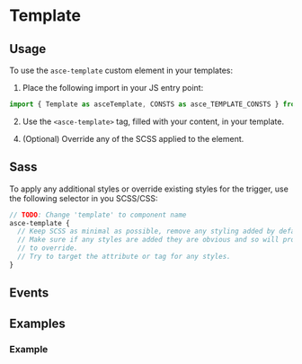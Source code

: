 <!-- TODO: Change 'Template' to component name -->
# Template

<!-- SIMPLIFIED W3C DEFINITION -->

<!-- DEFINITION OF THE COMPONENT FROM THE W3C WEBSITE -->

<!-- LINK TO FULL W3C WAI-ARIA SPEC -->

## Usage

<!-- TODO: Replace 'template' with component name -->
To use the `asce-template` custom element in your templates:

1) Place the following import in your JS entry point:

<!-- TODO: Replace 'template' with component name -->
```js
import { Template as asceTemplate, CONSTS as asce_TEMPLATE_CONSTS } from 'asce/components/template/template';
```

<!-- TODO: Replace 'template' with component name -->
2) Use the `<asce-template>` tag, filled with your content, in your template.

<!-- ADD IN ANY ADDITIONAL STEPS E.G. TRIGGER COMPONENTS -->

4) (Optional) Override any of the SCSS applied to the element.

## Sass

To apply any additional styles or override existing styles for the trigger, use the following selector in you SCSS/CSS:

<!-- STYLES WILL BE INJECTED AUTOMATICALLY FROM _template.scss -->
```scss
// TODO: Change 'template' to component name
asce-template {
  // Keep SCSS as minimal as possible, remove any styling added by default.
  // Make sure if any styles are added they are obvious and so will prompt the user
  // to override.
  // Try to target the attribute or tag for any styles.
}
```

## Events

<!-- DOCUMENT CUSTOM EVENTS AND WHAT THEY SHOULD BE USED FOR -->

## Examples

<!-- TODO: Change 'Example' to more descriptive name -->
### Example

<!-- DESCRIBE WHAT THE EXAMPLE SHOWS AND WHY IT SHOULD BE USED THAT WAY -->

<!-- EXAMPLES WILL BE INJECTED AUTOMATICALLY IN ORDER FROM examples FOLDER -->
```html
```
